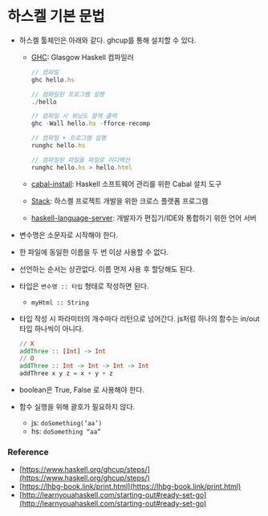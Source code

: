 # 하스켈 기본 문법

- 하스켈 툴체인은 아래와 같다. ghcup를 통해 설치할 수 있다.
    - [GHC](https://www.haskell.org/ghc/): Glasgow Haskell 컴파일러
        
        ```jsx
        // 컴파일 
        ghc hello.hs 
        
        // 컴파일된 프로그램 실행
        ./hello
        
        // 컴파일 시 워닝도 함께 출력
        ghc -Wall hello.hs -fforce-recomp
        
        // 컴파일 + 프로그램 실행
        runghc hello.hs
        
        // 컴파일된 파일을 파일로 리디랙션
        runghc hello.hs > hello.html
        ```
        
    - [cabal-install](https://cabal.readthedocs.io/): Haskell 소프트웨어 관리를 위한 Cabal 설치 도구
    - [Stack](https://docs.haskellstack.org/): 하스켈 프로젝트 개발을 위한 크로스 플랫폼 프로그램
    - [haskell-language-server](https://github.com/haskell/haskell-language-server): 개발자가 편집기/IDE와 통합하기 위한 언어 서버

- 변수명은 소문자로 시작해야 한다.
- 한 파일에 동일한 이름을 두 번 이상 사용할 수 없다.
- 선언하는 순서는 상관없다. 이름 먼저 사용 후 할당해도 된다.
- 타입은 `변수명 :: 타입` 형태로 작성하면 된다.
    - `myHtml :: String`
- 타입 작성 시 파라미터의 개수마다 리턴으로 넘어간다. js처럼 하나의 함수는 in/out 타입 하나씩이 아니다.
    
    ```haskell
    // X
    addThree :: [Int] -> Int
    // O
    addThree :: Int -> Int -> Int -> Int  
    addThree x y z = x + y + z
    ```
    
- boolean은 True, False 로 사용해야 한다.
- 함수 실행을 위해 괄호가 필요하지 않다.
    - js: `doSomething(’aa’)`
    - hs: `doSomething “aa”`
    

### Reference

- [https://www.haskell.org/ghcup/steps/](https://www.haskell.org/ghcup/steps/)
- [https://lhbg-book.link/print.html](https://lhbg-book.link/print.html)
- [http://learnyouahaskell.com/starting-out#ready-set-go](http://learnyouahaskell.com/starting-out#ready-set-go)